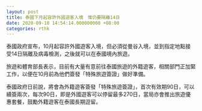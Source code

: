 ```yaml
---
layout: post
title: 泰國下月起容許外國遊客入境　惟仍要隔離14日
date: 2020-09-18 14:54:14.000000000 +08:00
categories: rthk
---
```


泰國政府宣布，10月起容許外國遊客入境，但必須從曼谷入境，並到指定地點接受14日隔離及病毒檢測，之後就可以在泰國境內旅遊。

旅遊和體育部長表示，目前有大量有意前往泰國旅遊的外籍遊客，相關部門正加緊工作，以便在10月前為他們簽發「特殊旅遊簽證」做好準備。

泰國政府日前說，將會為外籍遊客簽發「特殊旅遊簽證」，首次有效期90日，可以續簽兩次，每次90日，即是外國遊客可以停留最多270日，當局亦會推出旅遊優惠套餐，鼓勵外籍遊客在泰國長期逗留。
